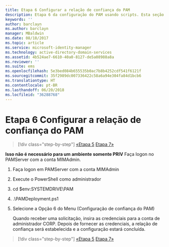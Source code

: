 ```yaml
---
title: Etapa 6 Configurar a relação de confiança do PAM
description: Etapa 6 da configuração do PAM usando scripts. Esta seção aborda as configurações de confiança necessárias entre os domínios CORP e PRIV
keywords: ''
author: barclayn
ms.author: barclayn
manager: MBaldwin
ms.date: 08/18/2017
ms.topic: article
ms.service: microsoft-identity-manager
ms.technology: active-directory-domain-services
ms.assetid: 4b524ae7-6610-40a0-8127-de5a08988a8a
ms.reviewer: ''
ms.suite: ems
ms.openlocfilehash: 5e3bed084b655535b0ac7b8b4252cdf541f6121f
ms.sourcegitcommit: 35f2989dc007336422c58a6a94e304fa84d1bcb6
ms.translationtype: HT
ms.contentlocale: pt-BR
ms.lasthandoff: 06/20/2018
ms.locfileid: "36288768"
---
```

# <a name="step-6-set-up-the-pam-trust"></a>Etapa 6 Configurar a relação de confiança do PAM

> [!div class="step-by-step"]
> [«Etapa 5](sp1-step5-configuring-pam.md)
> [Etapa 7»](sp1-step7-setup-sidhistory-sidfiltering.md)

**Isso não é necessário para um ambiente somente PRIV** Faça logon no PAMServer com a conta MIMAdmin.

1. Faça logon em PAMServer com a conta MIMAdmin
2. Execute o PowerShell como administrador
3. cd $env:SYSTEMDRIVE\PAM
4. .\PAMDeployment.ps1
5. Selecione a Opção 6 do Menu (Configuração de confiança do PAM)

   Quando receber uma solicitação, insira as credenciais para a conta de administrador CORP. Depois de fornecer as credenciais, a relação de confiança será estabelecida e a configuração estará concluída.

> [!div class="step-by-step"]
> [«Etapa 5](sp1-step5-configuring-pam.md)
> [Etapa 7»](sp1-step7-setup-sidhistory-sidfiltering.md)
